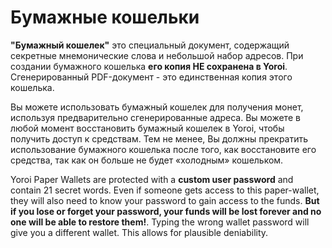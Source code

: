 # Бумажные кошельки

**"Бумажный кошелек"** это специальный документ, содержащий секретные мнемонические слова и небольшой набор адресов. При создании бумажного кошелька **его копия НЕ сохранена в Yoroi**. Сгенерированный PDF-документ - это единственная копия этого кошелька.

Вы можете использовать бумажный кошелек для получения монет, используя предварительно сгенерированные адреса. Вы можете в любой момент восстановить бумажный кошелек в Yoroi, чтобы получить доступ к средствам. Тем не менее, Вы должны прекратить использование бумажного кошелька после того, как восстановите его средства, так как он больше не будет «холодным» кошельком.

Yoroi Paper Wallets are protected with a **custom user password** and contain 21 secret words. Even if someone gets access to this paper-wallet, they will also need to know your password to gain access to the funds. **But if you lose or forget your password, your funds will be lost forever and no one will be able to restore them!**. Typing the wrong wallet password will give you a different wallet. This allows for plausible deniability.